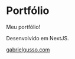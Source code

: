# Portfólio

Meu portfólio!

Desenvolvido em NextJS.

[gabrielgusso.com](https://gabrielgusso.com/)


